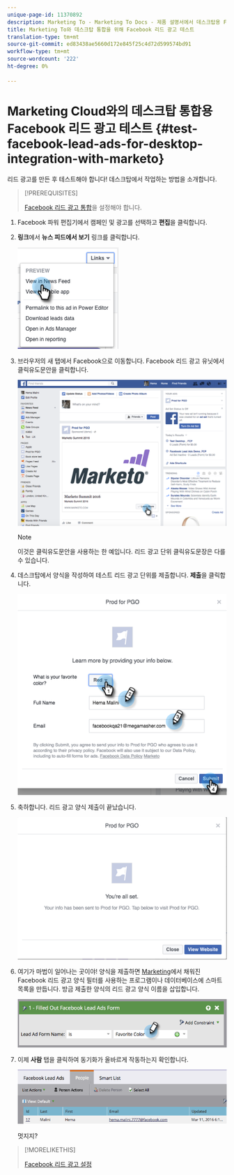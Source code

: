 ```yaml
---
unique-page-id: 11370892
description: Marketing To - Marketing To Docs - 제품 설명서에서 데스크탑용 Facebook 리드 광고 테스트
title: Marketing To와 데스크탑 통합을 위해 Facebook 리드 광고 테스트
translation-type: tm+mt
source-git-commit: ed83438ae5660d172e845f25c4d72d599574bd91
workflow-type: tm+mt
source-wordcount: '222'
ht-degree: 0%

---
```



# Marketing Cloud와의 데스크탑 통합용 Facebook 리드 광고 테스트 {#test-facebook-lead-ads-for-desktop-integration-with-marketo}

리드 광고를 만든 후 테스트해야 합니다! 데스크탑에서 작업하는 방법을 소개합니다.

>[!PREREQUISITES]
>
>[Facebook 리드 광고 통합](/help/marketo/product-docs/demand-generation/facebook/set-up-facebook-lead-ads.md)을 설정해야 합니다.

1. Facebook 파워 편집기에서 캠페인 및 광고를 선택하고 **편집**&#x200B;을 클릭합니다.

1. **링크**&#x200B;에서 **뉴스 피드에서 보기** 링크를 클릭합니다.

   ![](assets/image2016-5-13-14-3a35-3a36.png)

1. 브라우저의 새 탭에서 Facebook으로 이동합니다. Facebook 리드 광고 유닛에서 클릭유도문안을 클릭합니다.

   ![](assets/image2016-5-13-14-3a42-3a45.png)

   >[!NOTE]
   >
   >이것은 클릭유도문안을 사용하는 한 예입니다. 리드 광고 단위 클릭유도문장은 다를 수 있습니다.

1. 데스크탑에서 양식을 작성하여 테스트 리드 광고 단위를 제출합니다. **제출**&#x200B;을 클릭합니다.

   ![](assets/image2016-5-13-14-3a47-3a43.png)

1. 축하합니다. 리드 광고 양식 제출이 끝났습니다.

   ![](assets/image2016-5-13-14-3a52-3a57.png)

1. 여기가 마법이 일어나는 곳이야! 양식을 제출하면 [Marketing](/help/marketo/product-docs/core-marketo-concepts/smart-lists-and-static-lists/creating-a-smart-list/create-a-smart-list.md)에서 채워진 Facebook 리드 광고 양식 필터를 사용하는 프로그램이나 데이터베이스에 스마트 목록을 만듭니다. 방금 제출한 양식의 리드 광고 양식 이름을 삽입합니다.

   ![](assets/image2016-3-11-8-3a59-3a34-1.png)

1. 이제 **사람** 탭을 클릭하여 동기화가 올바르게 작동하는지 확인합니다.

   ![](assets/people.png)

   멋지지?

>[!MORELIKETHIS]
>
>[Facebook 리드 광고 설정](/help/marketo/product-docs/demand-generation/facebook/set-up-facebook-lead-ads.md)
